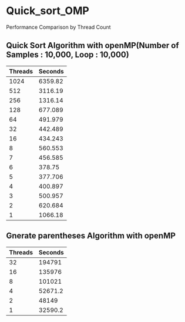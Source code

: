 # Quick_sort_OMP

Performance Comparison by Thread Count

## Quick Sort Algorithm with openMP(Number of Samples : 10,000, Loop : 10,000)
 Threads|Seconds|
 -------|-------|
 1024|	6359.82|
 512|	3116.19| 
 256|	1316.14  
 128|	677.089  
 64|	491.979  
 32|	442.489  
 16|	434.243  
 8|	560.553  
 7|	456.585  
 6|	378.75  
 5|	377.706  
 4|	400.897  
 3|	500.957  
 2|	620.684  
 1|	1066.18  

## Gnerate parentheses Algorithm with openMP
 Threads|Seconds|
 -------|-------|
 32|	   194791  
 16|  	 135976  
 8|   	 101021  
 4|    	52671.2  
 2|    	48149  
 1|    	32590.2  
